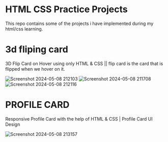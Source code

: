 # HTML CSS Practice Projects
This repo contains some of the projects i have implemented during my html/css learning.

#   3d fliping card
3D Flip Card on Hover using only HTML & CSS || flip card is the card  that is flipped when we hover on it.

![Screenshot 2024-05-08 212103](https://github.com/verma2209/html-css-practice-projects/assets/119332108/1c5b3439-be9e-4734-8eb9-fb117fc7b705)
![Screenshot 2024-05-08 211708](https://github.com/verma2209/html-css-practice-projects/assets/119332108/fe304ad4-d815-4c72-ade0-3a4e46445dff) ![Screenshot 2024-05-08 212116](https://github.com/verma2209/html-css-practice-projects/assets/119332108/7acd15d7-5372-4989-b8c5-23aec6f6f2b3)

# PROFILE CARD
Responsive Profile Card with the help of  HTML & CSS | Profile Card UI Design

![Screenshot 2024-05-08 213157](https://github.com/verma2209/html-css-practice-projects/assets/119332108/a7ad6f64-e19c-4ba9-9302-02612d5bb380)
